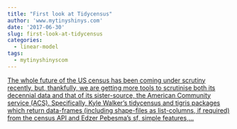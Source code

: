 ```yaml
---
title: "First look at Tidycensus"
author: 'www.mytinyshinys.com'
date: '2017-06-30'
slug: first-look-at-tidycensus
categories:
  - linear-model
tags:
  - mytinyshinyscom
---
```


[The whole future of the US census has been coming under scrutiny recently, but, thankfully, we are getting more tools to scrutinise both its decennial data and that of its sister-source, the American Community service (ACS). Specifically, Kyle Walker’s tidycensus and tigris packages which return data-frames (including shape-files as list-columns, if required) from the census API and Edzer Pebesma’s sf, simple features,...<click to read more>](https://www.mytinyshinys.com/2017/06/30/tidycensus/)

